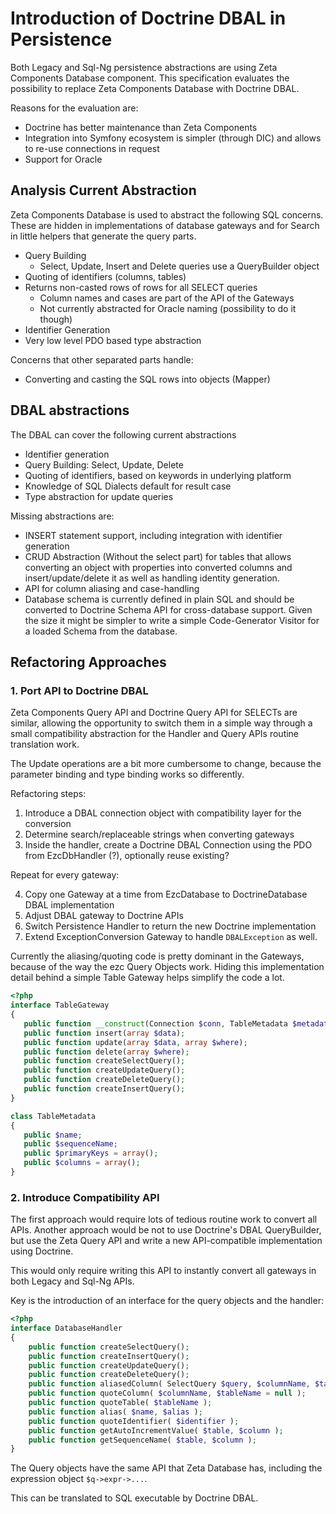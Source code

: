 # Introduction of Doctrine DBAL in Persistence


Both Legacy and Sql-Ng persistence abstractions are using Zeta Components
Database component. This specification evaluates the possibility to replace
Zeta Components Database with Doctrine DBAL.

Reasons for the evaluation are:

- Doctrine has better maintenance than Zeta Components
- Integration into Symfony ecosystem is simpler (through DIC) and allows to re-use connections in request
- Support for Oracle

## Analysis Current Abstraction

Zeta Components Database is used to abstract the following SQL concerns.
These are hidden in implementations of database gateways and
for Search in little helpers that generate the query parts.

- Query Building
    - Select, Update, Insert and Delete queries use a QueryBuilder object
- Quoting of identifiers (columns, tables)
- Returns non-casted rows of rows for all SELECT queries
    - Column names and cases are part of the API of the Gateways
    - Not currently abstracted for Oracle naming (possibility to do it though)
- Identifier Generation
- Very low level PDO based type abstraction

Concerns that other separated parts handle:

- Converting and casting the SQL rows into objects (Mapper)

## DBAL abstractions

The DBAL can cover the following current abstractions

- Identifier generation
- Query Building: Select, Update, Delete
- Quoting of identifiers, based on keywords in underlying platform
- Knowledge of SQL Dialects default for result case
- Type abstraction for update queries

Missing abstractions are:

- INSERT statement support, including integration with identifier generation
- CRUD Abstraction (Without the select part) for tables that allows
  converting an object with properties into converted columns and
  insert/update/delete it as well as handling identity generation.
- API for column aliasing and case-handling
- Database schema is currently defined in plain SQL and should be converted
  to Doctrine Schema API for cross-database support. Given the size it
  might be simpler to write a simple Code-Generator Visitor for a loaded
  Schema from the database.

## Refactoring Approaches

### 1. Port API to Doctrine DBAL

Zeta Components Query API and Doctrine Query API for SELECTs are similar,
allowing the opportunity to switch them in a simple way through a small
compatibility abstraction for the Handler and Query APIs routine translation
work.

The Update operations are a bit more cumbersome to change, because the
parameter binding and type binding works so differently.

Refactoring steps:

1. Introduce a DBAL connection object with compatibility layer for the conversion
2. Determine search/replaceable strings when converting gateways
3. Inside the handler, create a Doctrine DBAL Connection using the PDO from EzcDbHandler (?), optionally reuse existing?

Repeat for every gateway:

4. Copy one Gateway at a time from EzcDatabase to DoctrineDatabase DBAL implementation
5. Adjust DBAL gateway to Doctrine APIs
6. Switch Persistence Handler to return the new Doctrine implementation
7. Extend ExceptionConversion Gateway to handle `DBALException` as well.

Currently the aliasing/quoting code is pretty dominant in the Gateways, because
of the way the ezc Query Objects work. Hiding this implementation detail
behind a simple Table Gateway helps simplify the code a lot.

```php
<?php
interface TableGateway
{
   public function __construct(Connection $conn, TableMetadata $metadata);
   public function insert(array $data);
   public function update(array $data, array $where);
   public function delete(array $where);
   public function createSelectQuery();
   public function createUpdateQuery();
   public function createDeleteQuery();
   public function createInsertQuery();
}

class TableMetadata
{
   public $name;
   public $sequenceName;
   public $primaryKeys = array();
   public $columns = array();
}
```

### 2. Introduce Compatibility API

The first approach would require lots of tedious routine work to convert all
APIs. Another approach would be not to use Doctrine's DBAL QueryBuilder, but
use the Zeta Query API and write a new API-compatible implementation using
Doctrine.

This would only require writing this API to instantly convert all gateways
in both Legacy and Sql-Ng APIs.

Key is the introduction of an interface for the query objects and the handler:

```php
<?php
interface DatabaseHandler
{
    public function createSelectQuery();
    public function createInsertQuery();
    public function createUpdateQuery();
    public function createDeleteQuery();
    public function aliasedColumn( SelectQuery $query, $columnName, $tableName = null );
    public function quoteColumn( $columnName, $tableName = null );
    public function quoteTable( $tableName );
    public function alias( $name, $alias );
    public function quoteIdentifier( $identifier );
    public function getAutoIncrementValue( $table, $column );
    public function getSequenceName( $table, $column );
}
```

The Query objects have the same API that Zeta Database has, including
the expression object `$q->expr->...`.

This can be translated to SQL executable by Doctrine DBAL.

